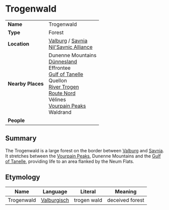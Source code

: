 # Trogenwald

|||
| --- | --- |
| **Name** | Trogenwald | place.4
| **Type** | Forest |
| **Location** | [Valburg](../../../civilisations/nilsavnic-alliance/states/valburg.md) / [Savnia](../../../civilisations/nilsavnic-alliance/states/savnia.md)<br>[Nil'Savnic Alliance](../../../civilisations/nilsavnic-alliance/nilsavnic-alliance.md) |
| **Nearby Places** | Dunenne Mountains<br>[Dünnesland](../../settlements/towns/dunnesland.md)<br>Effrontee<br>[Gulf of Tanelle](../seas-oceans/gulf-of-tanelle.md)<br>Quellon<br>[River Trogen](../rivers-lakes/river-trogen.md)<br>[Route Nord](../../roads/route-nord.md)<br>Vélines<br>[Vourpain Peaks](../mountains/vourpain-peaks.md)<br>Waldrand |
| **People** | |

## Summary

The Trogenwald is a large forest on the border between [Valburg](../../../civilisations/nilsavnic-alliance/states/valburg.md) and [Savnia](../../../civilisations/nilsavnic-alliance/states/savnia.md). It stretches between the [Vourpain Peaks](../mountains/vourpain-peaks.md), Dunenne Mountains and the [Gulf of Tanelle](../seas-oceans/gulf-of-tanelle.md), providing life to an area flanked by the Neum Flats.

## Etymology

| Name | Language | Literal | Meaning | 
| --- | --- | --- | --- |
| Trogenwald | [Valburgisch](../../../languages/valburgisch.md) | trogen wald | deceived forest |
